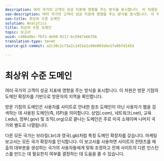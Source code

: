 ```yaml
---
description: 여러 국가의 고객이 성공 지표에 영향을 주는 방식을 표시합니다. 이 차원은 방문 기점의 도메인 확장자를 기반으로 방문자의 지역을 확인합니다.
seo-description: 여러 국가의 고객이 성공 지표에 영향을 주는 방식을 표시합니다. 이 차원은 방문 기점의 도메인 확장자를 기반으로 방문자의 지역을 확인합니다.
seo-title: 최상위 수준 도메인
solution: Analytics
title: 최상위 수준 도메인
topic: 보고서
uuid: c40ba9bc-fbf2-4e50-9117-6c5947e6675b
translation-type: tm+mt
source-git-commit: a2c38c2cf3a2c1451e2c60e003ebe1fa9bfd145d

---
```



# 최상위 수준 도메인

여러 국가의 고객이 성공 지표에 영향을 주는 방식을 표시합니다. 이 차원은 방문 기점의 도메인 확장자를 기반으로 방문자의 지역을 확인합니다.

방문 기점의 도메인은 사용자를 사이트로 안내한 참조 도메인이 아닌 사용자가 웹을 검색하는 데 사용된 도메인(즉, ISP)을 의미합니다. 상업(.com), 네트워크(.net), 교육(.edu), 정부(.gov) 및 조직(.org)으로 끝나는 도메인은 주로 미국 소재이며 나머지 국가와 별도로 나열됩니다.

다른 모든 국가는 브라질(.br)과 영국(.gb)처럼 특정 도메인 확장자를 갖습니다. 마케팅 보고서는 모든 국가 확장자를 인식합니다. 이 보고서를 사용하면 사이트의 컨텐츠를 매출의 대부분을 생성하는 국가의 사용자들에게 맞춰 조정하고 전체 사이트의 다른 인스턴스를 만드는 데 필요한지 여부를 결정하는 데 도움을 줄 수 있습니다.
